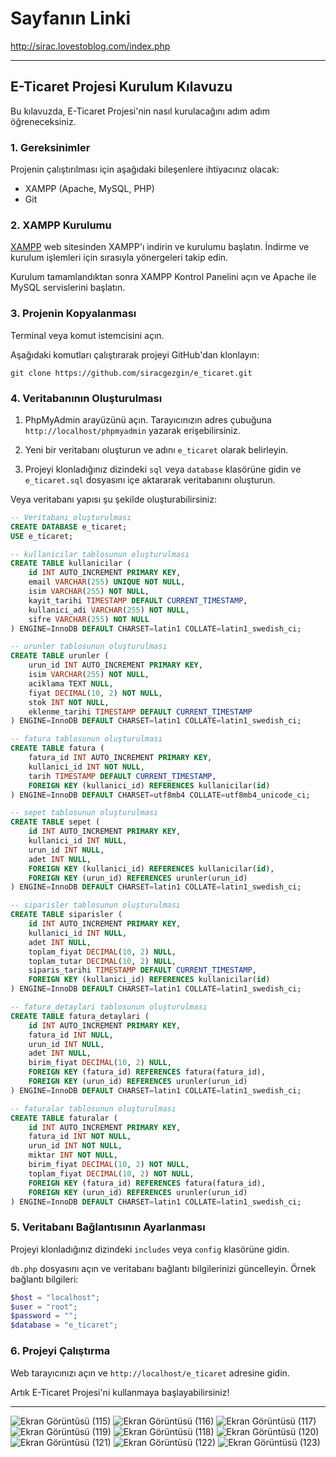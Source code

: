 # Sayfanın Linki
http://sirac.lovestoblog.com/index.php

---

## E-Ticaret Projesi Kurulum Kılavuzu

Bu kılavuzda, E-Ticaret Projesi'nin nasıl kurulacağını adım adım öğreneceksiniz.

### 1. Gereksinimler

Projenin çalıştırılması için aşağıdaki bileşenlere ihtiyacınız olacak:

- XAMPP (Apache, MySQL, PHP)
- Git

### 2. XAMPP Kurulumu

[XAMPP](https://www.apachefriends.org/index.html) web sitesinden XAMPP'ı indirin ve kurulumu başlatın. İndirme ve kurulum işlemleri için sırasıyla yönergeleri takip edin.

Kurulum tamamlandıktan sonra XAMPP Kontrol Panelini açın ve Apache ile MySQL servislerini başlatın.

### 3. Projenin Kopyalanması

Terminal veya komut istemcisini açın.

Aşağıdaki komutları çalıştırarak projeyi GitHub'dan klonlayın:

```
git clone https://github.com/siracgezgin/e_ticaret.git
```

### 4. Veritabanının Oluşturulması

1. PhpMyAdmin arayüzünü açın. Tarayıcınızın adres çubuğuna `http://localhost/phpmyadmin` yazarak erişebilirsiniz.

2. Yeni bir veritabanı oluşturun ve adını `e_ticaret` olarak belirleyin.

3. Projeyi klonladığınız dizindeki `sql` veya `database` klasörüne gidin ve `e_ticaret.sql` dosyasını içe aktararak veritabanını oluşturun.

Veya veritabanı yapısı şu şekilde oluşturabilirsiniz:


```sql
-- Veritabanı oluşturulması
CREATE DATABASE e_ticaret;
USE e_ticaret;

-- kullanicilar tablosunun oluşturulması
CREATE TABLE kullanicilar (
    id INT AUTO_INCREMENT PRIMARY KEY,
    email VARCHAR(255) UNIQUE NOT NULL,
    isim VARCHAR(255) NOT NULL,
    kayit_tarihi TIMESTAMP DEFAULT CURRENT_TIMESTAMP,
    kullanici_adi VARCHAR(255) NOT NULL,
    sifre VARCHAR(255) NOT NULL
) ENGINE=InnoDB DEFAULT CHARSET=latin1 COLLATE=latin1_swedish_ci;

-- urunler tablosunun oluşturulması
CREATE TABLE urunler (
    urun_id INT AUTO_INCREMENT PRIMARY KEY,
    isim VARCHAR(255) NOT NULL,
    aciklama TEXT NULL,
    fiyat DECIMAL(10, 2) NOT NULL,
    stok INT NOT NULL,
    eklenme_tarihi TIMESTAMP DEFAULT CURRENT_TIMESTAMP
) ENGINE=InnoDB DEFAULT CHARSET=latin1 COLLATE=latin1_swedish_ci;

-- fatura tablosunun oluşturulması
CREATE TABLE fatura (
    fatura_id INT AUTO_INCREMENT PRIMARY KEY,
    kullanici_id INT NOT NULL,
    tarih TIMESTAMP DEFAULT CURRENT_TIMESTAMP,
    FOREIGN KEY (kullanici_id) REFERENCES kullanicilar(id)
) ENGINE=InnoDB DEFAULT CHARSET=utf8mb4 COLLATE=utf8mb4_unicode_ci;

-- sepet tablosunun oluşturulması
CREATE TABLE sepet (
    id INT AUTO_INCREMENT PRIMARY KEY,
    kullanici_id INT NULL,
    urun_id INT NULL,
    adet INT NULL,
    FOREIGN KEY (kullanici_id) REFERENCES kullanicilar(id),
    FOREIGN KEY (urun_id) REFERENCES urunler(urun_id)
) ENGINE=InnoDB DEFAULT CHARSET=latin1 COLLATE=latin1_swedish_ci;

-- siparisler tablosunun oluşturulması
CREATE TABLE siparisler (
    id INT AUTO_INCREMENT PRIMARY KEY,
    kullanici_id INT NULL,
    adet INT NULL,
    toplam_fiyat DECIMAL(10, 2) NULL,
    toplam_tutar DECIMAL(10, 2) NULL,
    siparis_tarihi TIMESTAMP DEFAULT CURRENT_TIMESTAMP,
    FOREIGN KEY (kullanici_id) REFERENCES kullanicilar(id)
) ENGINE=InnoDB DEFAULT CHARSET=latin1 COLLATE=latin1_swedish_ci;

-- fatura_detaylari tablosunun oluşturulması
CREATE TABLE fatura_detaylari (
    id INT AUTO_INCREMENT PRIMARY KEY,
    fatura_id INT NULL,
    urun_id INT NULL,
    adet INT NULL,
    birim_fiyat DECIMAL(10, 2) NULL,
    FOREIGN KEY (fatura_id) REFERENCES fatura(fatura_id),
    FOREIGN KEY (urun_id) REFERENCES urunler(urun_id)
) ENGINE=InnoDB DEFAULT CHARSET=latin1 COLLATE=latin1_swedish_ci;

-- faturalar tablosunun oluşturulması
CREATE TABLE faturalar (
    id INT AUTO_INCREMENT PRIMARY KEY,
    fatura_id INT NOT NULL,
    urun_id INT NOT NULL,
    miktar INT NOT NULL,
    birim_fiyat DECIMAL(10, 2) NOT NULL,
    toplam_fiyat DECIMAL(10, 2) NOT NULL,
    FOREIGN KEY (fatura_id) REFERENCES fatura(fatura_id),
    FOREIGN KEY (urun_id) REFERENCES urunler(urun_id)
) ENGINE=InnoDB DEFAULT CHARSET=latin1 COLLATE=latin1_swedish_ci;

```

### 5. Veritabanı Bağlantısının Ayarlanması

Projeyi klonladığınız dizindeki `includes` veya `config` klasörüne gidin.

`db.php` dosyasını açın ve veritabanı bağlantı bilgilerinizi güncelleyin. Örnek bağlantı bilgileri:

```php
$host = "localhost";
$user = "root";
$password = "";
$database = "e_ticaret";
```

### 6. Projeyi Çalıştırma

Web tarayıcınızı açın ve `http://localhost/e_ticaret` adresine gidin.

Artık E-Ticaret Projesi'ni kullanmaya başlayabilirsiniz!

---
![Ekran Görüntüsü (115)](https://github.com/siracgezgin/e_ticaret/assets/119105917/935be262-14b6-4d3a-a1a0-a2d17a80f81d)
![Ekran Görüntüsü (116)](https://github.com/siracgezgin/e_ticaret/assets/119105917/57eecd1b-3b06-4e7c-a253-ad9fbc401b72)
![Ekran Görüntüsü (117)](https://github.com/siracgezgin/e_ticaret/assets/119105917/8b2d518a-0b14-42a7-a0d9-8e06da66a41a)
![Ekran Görüntüsü (119)](https://github.com/siracgezgin/e_ticaret/assets/119105917/c055ea23-d8bb-426e-8652-93fbf342f1fb)
![Ekran Görüntüsü (118)](https://github.com/siracgezgin/e_ticaret/assets/119105917/0b613ab6-d0cd-4dbd-adc6-97aa098607ef)
![Ekran Görüntüsü (120)](https://github.com/siracgezgin/e_ticaret/assets/119105917/5462ed3c-7383-45d1-9eea-f3bf38b7fc57)
![Ekran Görüntüsü (121)](https://github.com/siracgezgin/e_ticaret/assets/119105917/405a221b-4a2d-436d-9ddb-078a053cb4ba)
![Ekran Görüntüsü (122)](https://github.com/siracgezgin/e_ticaret/assets/119105917/af246ef4-57ed-4a8f-bea1-ed61ec869134)
![Ekran Görüntüsü (123)](https://github.com/siracgezgin/e_ticaret/assets/119105917/88a891d8-76d8-4626-b676-b41c8b4dad29)
